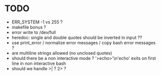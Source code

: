 # TODO

- ERR_SYSTEM -1 vs 255 ?
- makefile bonus ?
- error write to /dev/full
- heredoc: single and double quotes should be inverted in input ??
- use print_error / normalize error messages / copy bash error messages ?
- are multiline strings allowed (no unclosed quotes)
- should there be a non interactive mode ? '>echo>'\n'echo' exits on first line in non interactive bash
- should we handle >| ? 2> ?
